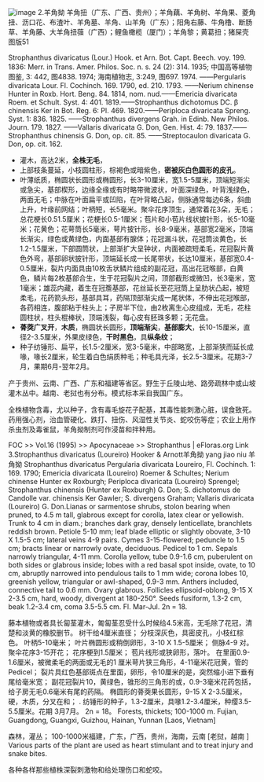 
![image](https://user-images.githubusercontent.com/75465037/103893171-d12e9f00-5127-11eb-81b8-450c9bd5e154.png)
2.羊角拗 羊角扭（广东、广西、贵州）；羊角藕、羊角树、羊角果、菱角扭、沥口花、布渣叶、羊角墓、羊角、山羊角（广东）；阳角右藤、牛角橹、断肠草、羊角藤、大羊角扭蔃（广西）；鲤鱼橄榄（厦门）；羊角黎；黄葛扭；猪屎壳 图版51

Strophanthus divaricatus (Lour.) Hook. et Arn. Bot. Capt. Beech. voy. 199. 1836: Merr. in Trans. Amer. Philos. Soc. n. s. 24 (2): 314. 1935; 中国高等植物图鉴, 3: 442, 图4838. 1974; 海南植物志, 3:249, 图697. 1974. ——Pergularis divaricata Lour. Fl. Cochinch. 169. 1790, ed. 210. 1793. ——Nerium chinense Hunter in Roxb. Hort. Beng. 84. 1814, nom. nud.——Emericia divaricata Roem. et Schult. Syst. 4: 401. 1819.——Strophanthus dichotomus DC. β chinensis Ker in Bot. Reg. 6: Pl. 469. 1820.——Periploca divaricata Spreng. Syst. 1: 836. 1825. ——Strophanthus divergens Grah. in Edinb. New Philos. Journ. 179. 1827. ——Vallaris divaricata G. Don, Gen. Hist. 4: 79. 1837.——Strophanthus chinensis G. Don, op. cit. 85. ——Streptocaulon divaricata G. Don, op. cit. 162.

* 灌木，高达2米，**全株无毛**，
* 上部枝条蔓延，小枝圆柱形，棕褐色或暗紫色，**密被灰白色圆形的皮孔**。
* 叶薄纸质，椭圆状长圆形或椭圆形，长3-10厘米，宽1.5-5厘米，顶端短渐尖或急尖，基部楔形，边缘全缘或有时略带微波状，叶面深绿色，叶背浅绿色，两面无毛；中脉在叶面扁平或凹陷，在叶背略凸起，侧脉通常每边6条，斜曲上升，叶缘前网结；叶柄短，长5毫米。聚伞花序顶生，通常着花3朵，无毛；总花梗长0.51.5厘米；花梗长0.5-1厘米；苞片和小苞片线状披针形，长5-10毫米；花黄色；花萼筒长5毫米，萼片披针形，长8-9毫米，基部宽2毫米，顶端长渐尖，绿色或黄绿色，内面基部有腺体；花冠漏斗状，花冠筒淡黄色，长1.2-1.5厘米，下部圆筒状，上部渐扩大呈钟状，内面被疏短柔毛，花冠裂片黄色外弯，基部卵状披针形，顶端延长成一长尾带状，长达10厘米，基部宽0.4-0.5厘米，裂片内面具由10枚舌状鳞片组成的副花冠，高出花冠喉部，白黄色，鳞片每2枚基部合生，生于花冠裂片之间，顶部截形或微凹，长3毫米，宽1毫米；雄蕊内藏，着生在冠簷基部，花丝延长至花冠筒上呈肋状凸起，被短柔毛，花药箭头形，基部具耳，药隔顶部渐尖成一尾状体，不伸出花冠喉部，各药相连，腹部粘于柱头上；子房半下位，由2枚离生心皮组成，无毛，花柱圆柱状，柱头棍棒状，顶端浅裂，每心皮有胚珠多颗；无花盘。
* **蓇葖广叉开**，**木质**，椭圆状长圆形，**顶端渐尖**，**基部膨大**，长10-15厘米，直径2-3.5厘米，外果皮绿色，**干时黑色**，具**纵条纹**；
* 种子纺锤形、扁平，长1.5-2厘米，宽3-5毫米，中部略宽，上部渐狭而延长成喙，喙长2厘米，轮生着白色绢质种毛；种毛具光泽，长2.5-3厘米。花期3-7月，果期6月-翌年2月。

产于贵州、云南、广西、广东和福建等省区。野生于丘陵山地、路旁疏林中或山坡灌木丛中。越南、老挝也有分布。模式标本采自我国广东。

全株植物含毒，尤以种子，含有毒毛旋花子配基，其毒性能刺激心脏，误食致死。药用强心剂，治血管硬化、跌打、扭伤、风湿性关节炎、蛇咬伤等症；农业上用作杀虫剂及毒雀鼠，羊角拗制剂可作浸苗和拌种用。

FOC >> Vol.16 (1995) >> Apocynaceae >> Strophanthus | eFloras.org Link
3.Strophanthus divaricatus (Loureiro) Hooker & Arnott羊角拗 yang jiao niu
羊角拗 Strophanthus divaricatus
Pergularia divaricata Loureiro, Fl. Cochinch. 1: 169. 1790; Emericia divaricata (Loureiro) Roemer & Schultes; Nerium chinense Hunter ex Roxburgh; Periploca divaricata (Loureiro) Sprengel; Strophanthus chinensis (Hunter ex Roxburgh) G. Don; S. dichotomus de Candolle var. chinensis Ker Gawler; S. divergens Graham; Vallaris divaricata (Loureiro) G. Don.Lianas or sarmentose shrubs, stolon bearing when pruned, to 4.5 m tall, glabrous except for corolla, latex clear or yellowish. Trunk to 4 cm in diam.; branches dark gray, densely lenticellate, branchlets reddish brown. Petiole 5-10 mm; leaf blade elliptic or slightly obovate, 3-10 X 1.5-5 cm; lateral veins 4-9 pairs. Cymes 3-15-flowered; peduncle to 1.5 cm; bracts linear or narrowly ovate, deciduous. Pedicel to 1 cm. Sepals narrowly triangular, 4-11 mm. Corolla yellow, tube 0.9-1.6 cm, puberulent on both sides or glabrous inside; lobes with a red basal spot inside, ovate, to 10 cm, abruptly narrowed into pendulous tails to 1 mm wide; corona lobes 10, greenish yellow, triangular or awl-shaped, 0.9-3 mm. Anthers included, connective tail to 0.6 mm. Ovary glabrous. Follicles ellipsoid-oblong, 9-15 X 2-3.5 cm, hard, woody, divergent at 180-250&#176;. Seeds fusiform, 1.3-2 cm, beak 1.2-3.4 cm, coma 3.5-5.5 cm. Fl. Mar-Jul. 2n = 18.

藤本植物或者具长匐茎灌木，匍匐茎忍受什么时候给4.5米高，无毛除了花冠，清楚和淡黄的橡胶删节。 树干给4厘米直径； 分枝深灰色，具密皮孔，小枝红棕色。 叶柄5-10毫米； 叶片椭圆形或稍倒卵形，3-10 X 1.5-5厘米； 侧脉4-9 对。 聚伞花序3-15开花； 花序梗到1.5厘米； 苞片线形或狭卵形，落叶。 在里面0.9-1.6厘米，被微柔毛的两面或无毛的1 厘米萼片狭三角形，4-11毫米花冠黄，管的Pedicel； 裂片具红色基部斑点在里面，卵形，令10厘米的是，突然缩小进下垂有尾给毫米宽； 副花冠裂片10，黄绿色，锥形的三角形的或，0.9-3毫米花药包括，给子房无毛0.6毫米有尾的药隔。 椭圆形的蓇葖果长圆形，9-15 X 2-3.5厘米，硬，木质，分叉在和； . 纺锤形的种子，1.3-2厘米，具喙1.2-3.4厘米，种缨3.5-5.5厘米。花期 3月7月。 2n = 18。
Forests, thickets; 100-1000 m. Fujian, Guangdong, Guangxi, Guizhou, Hainan, Yunnan [Laos, Vietnam]

森林，灌丛； 100-1000米福建，广东，广西，贵州，海南，云南 [老挝，越南 ]
Various parts of the plant are used as heart stimulant and to treat injury and snake bites.

各种各样那些植株深裂刺激物和给处理伤口和蛇咬。